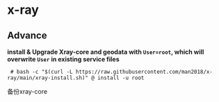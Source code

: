 # x-ray

## Advance
**install & Upgrade Xray-core and geodata with <code>User=root</code>, which will overwrite <code>User</code> in existing service files**

```
 # bash -c "$(curl -L https://raw.githubusercontent.com/man2018/x-ray/main/xray-install.sh)" @ install -u root
 ```

备份xray-core
